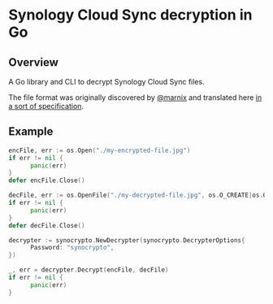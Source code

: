 # Synology Cloud Sync decryption in Go

## Overview

A Go library and CLI to decrypt Synology Cloud Sync files.

The file format was originally discovered by [@marnix](https://github.com/marnix)
and translated here [in a sort of specification](ENCRYPTION.md).

## Example

```go
encFile, err := os.Open("./my-encrypted-file.jpg")
if err != nil {
      panic(err)
}
defer encFile.Close()

decFile, err := os.OpenFile("./my-decrypted-file.jpg", os.O_CREATE|os.O_WRONLY, 0644)
if err != nil {
      panic(err)
}
defer decFile.Close()

decrypter := synocrypto.NewDecrypter(synocrypto.DecrypterOptions{
      Password: "synocrypto",
})

_, err = decrypter.Decrypt(encFile, decFile)
if err != nil {
      panic(err)
}
```
